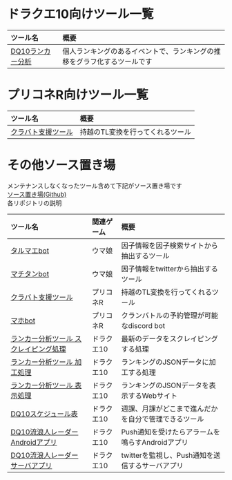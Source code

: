 # ドラクエ10向けツール一覧

| ツール名 | 概要 |
|:-----------------------|:------------------------|
| [DQ10ランカー分析](https://yumedqx.web.fc2.com/rankanalytics.html) | 個人ランキングのあるイベントで、ランキングの推移をグラフ化するツールです |

# プリコネR向けツール一覧

| ツール名 | 概要 |
|:-----------------------|:------------------------|
| [クラバト支援ツール](https://roppy001.github.io/prcncbsupporter/cbsupporter.html) | 持越のTL変換を行ってくれるツール |

# その他ソース置き場

メンテナンスしなくなったツール含めて下記がソース置き場です<br>
[ソース置き場(Github)](https://github.com/roppy001/)<br>
各リポジトリの説明

| ツール名 | 関連ゲーム | 概要 |
|:-----------------------|:------------------------|:------------------------|
| [タルマエbot](https://github.com/roppy001/tarumae-bot) | ウマ娘 | 因子情報を因子検索サイトから抽出するツール |
| [マチタンbot](https://github.com/roppy001/machitan-bot) | ウマ娘 | 因子情報をtwitterから抽出するツール |
| [クラバト支援ツール](https://github.com/roppy001/prcncbsupporter) | プリコネR | 持越のTL変換を行ってくれるツール |
| [マホbot](https://github.com/roppy001/maho-bot) | プリコネR | クランバトルの予約管理が可能なdiscord bot |
| [ランカー分析ツール スクレイピング処理](https://github.com/roppy001/dq10rankscraper) | ドラクエ10 | 最新のデータをスクレイピングする処理 |
| [ランカー分析ツール 加工処理](https://github.com/roppy001/dq10rankdataconverter) | ドラクエ10 | ランキングのJSONデータに加工する処理 |
| [ランカー分析ツール 表示処理](https://github.com/roppy001/dq10rankanalytics) | ドラクエ10 | ランキングのJSONデータを表示するWebサイト |
| [DQ10スケジュール表](https://github.com/roppy001/dq10scheduler) | ドラクエ10 | 週課、月課がどこまで進んだかを自分で管理できるツール |
| [DQ10流浪人レーダー Androidアプリ](https://github.com/roppy001/SeraphySearcher) | ドラクエ10 | Push通知を受けたらアラームを鳴らすAndroidアプリ |
| [DQ10流浪人レーダー サーバアプリ](https://github.com/roppy001/SeraphySearcherService) | ドラクエ10 | twitterを監視し、Push通知を送信するサーバアプリ |


